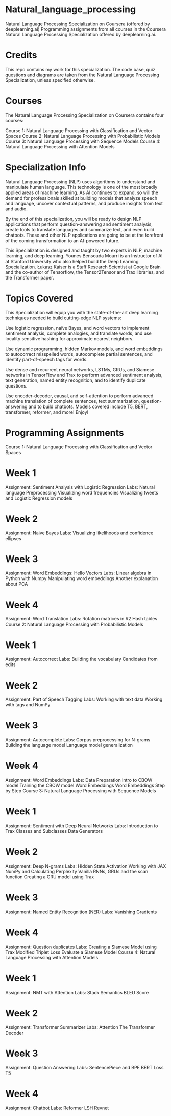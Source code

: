 # Natural_language_processing

Natural Language Processing Specialization on Coursera (offered by deeplearning.ai)
Programming assignments from all courses in the Coursera Natural Language Processing Specialization offered by deeplearning.ai.

# Credits
This repo contains my work for this specialization. The code base, quiz questions and diagrams are taken from the Natural Language Processing Specialization, unless specified otherwise.

# Courses
The Natural Language Processing Specialization on Coursera contains four courses:

Course 1: Natural Language Processing with Classification and Vector Spaces
Course 2: Natural Language Processing with Probabilistic Models
Course 3: Natural Language Processing with Sequence Models
Course 4: Natural Language Processing with Attention Models
# Specialization Info
Natural Language Processing (NLP) uses algorithms to understand and manipulate human language. This technology is one of the most broadly applied areas of machine learning. As AI continues to expand, so will the demand for professionals skilled at building models that analyze speech and language, uncover contextual patterns, and produce insights from text and audio.

By the end of this specialization, you will be ready to design NLP applications that perform question-answering and sentiment analysis, create tools to translate languages and summarize text, and even build chatbots. These and other NLP applications are going to be at the forefront of the coming transformation to an AI-powered future.

This Specialization is designed and taught by two experts in NLP, machine learning, and deep learning. Younes Bensouda Mourri is an Instructor of AI at Stanford University who also helped build the Deep Learning Specialization. Łukasz Kaiser is a Staff Research Scientist at Google Brain and the co-author of Tensorflow, the Tensor2Tensor and Trax libraries, and the Transformer paper.

# Topics Covered
This Specialization will equip you with the state-of-the-art deep learning techniques needed to build cutting-edge NLP systems:

Use logistic regression, naïve Bayes, and word vectors to implement sentiment analysis, complete analogies, and translate words, and use locality sensitive hashing for approximate nearest neighbors.

Use dynamic programming, hidden Markov models, and word embeddings to autocorrect misspelled words, autocomplete partial sentences, and identify part-of-speech tags for words.

Use dense and recurrent neural networks, LSTMs, GRUs, and Siamese networks in TensorFlow and Trax to perform advanced sentiment analysis, text generation, named entity recognition, and to identify duplicate questions.

Use encoder-decoder, causal, and self-attention to perform advanced machine translation of complete sentences, text summarization, question-answering and to build chatbots. Models covered include T5, BERT, transformer, reformer, and more! Enjoy!

# Programming Assignments
Course 1: Natural Language Processing with Classification and Vector Spaces
# Week 1
Assignment:
Sentiment Analysis with Logistic Regression
Labs:
Natural language Preprocessing
Visualizing word frequencies
Visualizing tweets and Logistic Regression models
# Week 2
Assignment:
Naive Bayes
Labs:
Visualizing likelihoods and confidence ellipses
# Week 3
Assignment:
Word Embeddings: Hello Vectors
Labs:
Linear algebra in Python with Numpy
Manipulating word embeddings
Another explanation about PCA
# Week 4
Assignment:
Word Translation
Labs:
Rotation matrices in R2
Hash tables
Course 2: Natural Language Processing with Probabilistic Models
# Week 1
Assignment:
Autocorrect
Labs:
Building the vocabulary
Candidates from edits
# Week 2
Assignment:
Part of Speech Tagging
Labs:
Working with text data
Working with tags and NumPy
# Week 3
Assignment:
Autocomplete
Labs:
Corpus preprocessing for N-grams
Building the language model
Language model generalization
# Week 4
Assignment:
Word Embeddings
Labs:
Data Preparation
Intro to CBOW model
Training the CBOW model
Word Embeddings
Word Embeddings Step by Step
Course 3: Natural Language Processing with Sequence Models
# Week 1
Assignment:
Sentiment with Deep Neural Networks
Labs:
Introduction to Trax
Classes and Subclasses
Data Generators
# Week 2
Assignment:
Deep N-grams
Labs:
Hidden State Activation
Working with JAX NumPy and Calculating Perplexity
Vanilla RNNs, GRUs and the scan function
Creating a GRU model using Trax
# Week 3
Assignment:
Named Entity Recognition (NER)
Labs:
Vanishing Gradients
# Week 4
Assignment:
Question duplicates
Labs:
Creating a Siamese Model using Trax
Modified Triplet Loss
Evaluate a Siamese Model
Course 4: Natural Language Processing with Attention Models
# Week 1
Assignment:
NMT with Attention
Labs:
Stack Semantics
BLEU Score
# Week 2
Assignment:
Transformer Summarizer
Labs:
Attention
The Transformer Decoder
# Week 3
Assignment:
Question Answering
Labs:
SentencePiece and BPE
BERT Loss
T5
# Week 4
Assignment:
Chatbot
Labs:
Reformer LSH
Revnet

